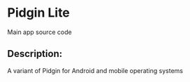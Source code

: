 # Pidgin Lite
Main app source code

## Description:
A variant of Pidgin for Android and mobile operating systems
